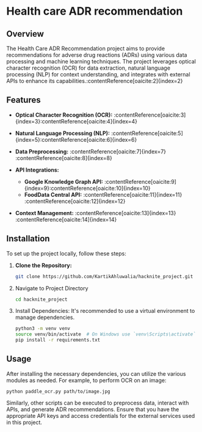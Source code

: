 # Health care ADR recommendation

## Overview

The Health Care ADR Recommendation project aims to provide recommendations for adverse drug reactions (ADRs) using various data processing and machine learning techniques. The project leverages optical character recognition (OCR) for data extraction, natural language processing (NLP) for context understanding, and integrates with external APIs to enhance its capabilities.&#8203;:contentReference[oaicite:2]{index=2}

## Features

- **Optical Character Recognition (OCR):** :contentReference[oaicite:3]{index=3}&#8203;:contentReference[oaicite:4]{index=4}

- **Natural Language Processing (NLP):** :contentReference[oaicite:5]{index=5}&#8203;:contentReference[oaicite:6]{index=6}

- **Data Preprocessing:** :contentReference[oaicite:7]{index=7}&#8203;:contentReference[oaicite:8]{index=8}

- **API Integrations:**
  - **Google Knowledge Graph API:** :contentReference[oaicite:9]{index=9}&#8203;:contentReference[oaicite:10]{index=10}
  - **FoodData Central API:** :contentReference[oaicite:11]{index=11}&#8203;:contentReference[oaicite:12]{index=12}

- **Context Management:** :contentReference[oaicite:13]{index=13}&#8203;:contentReference[oaicite:14]{index=14}

## Installation

To set up the project locally, follow these steps:

1. **Clone the Repository:**
   ```bash
   git clone https://github.com/KartikAhluwalia/hacknite_project.git
2. Navigate to Project Directory
   ```bash
   cd hacknite_project
3. Install Dependencies: It's recommended to use a virtual environment to manage dependencies.

   ```bash
   python3 -m venv venv
   source venv/bin/activate  # On Windows use `venv\Scripts\activate`
   pip install -r requirements.txt

## Usage

After installing the necessary dependencies, you can utilize the various modules as needed. For example, to perform OCR on an image:
    
    
    python paddle_ocr.py path/to/image.jpg

    
Similarly, other scripts can be executed to preprocess data, interact with APIs, and generate ADR recommendations. Ensure that you have the appropriate API keys and access credentials for the external services used in this project.
